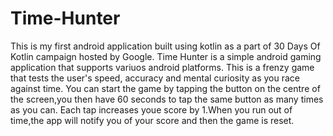 # Time-Hunter
This is my first android application built using kotlin as a part of 30 Days Of Kotlin campaign hosted by Google.
Time Hunter is a simple android gaming application that supports variuos android platforms. This is a frenzy game that tests the user's speed, accuracy and mental curiosity as you race against time. 
You can start the game by tapping the button on the centre of the screen,you then have 60 seconds to tap the same button as many times as you can. Each tap increases youe score by 1.When you run out of time,the app will notify you of your score and then the game is reset.

